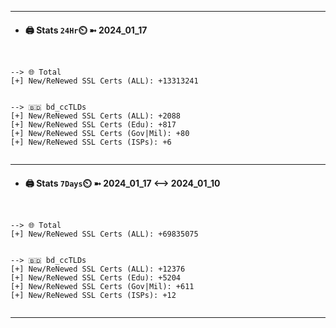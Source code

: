 

---
- #### 🖨️ **Stats** `24Hr`⏲️ ➼ 2024_01_17
```console


--> 🌐 Total
[+] New/ReNewed SSL Certs (ALL): +13313241


--> 🇧🇩 bd_ccTLDs
[+] New/ReNewed SSL Certs (ALL): +2088
[+] New/ReNewed SSL Certs (Edu): +817
[+] New/ReNewed SSL Certs (Gov|Mil): +80
[+] New/ReNewed SSL Certs (ISPs): +6


```

---
- #### 🖨️ **Stats** `7Days`⏲️ ➼ 2024_01_17 <--> 2024_01_10
```console


--> 🌐 Total
[+] New/ReNewed SSL Certs (ALL): +69835075


--> 🇧🇩 bd_ccTLDs
[+] New/ReNewed SSL Certs (ALL): +12376
[+] New/ReNewed SSL Certs (Edu): +5204
[+] New/ReNewed SSL Certs (Gov|Mil): +611
[+] New/ReNewed SSL Certs (ISPs): +12


```

---

